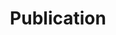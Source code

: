 ---
title: "Publication"
cascade:
  showDate: true
  showAuthor: true
  showSummary: false
  invertPagination: true
---